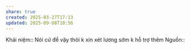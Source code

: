 ```yaml
---
share: true
created: 2025-03-27T17:13
updated: 2025-09-08T10:56
---
```

Khái niệm:: 
Nói cứ để vậy thôi k xin xét lương sớm k hỗ trợ thêm
Nguồn:: 
